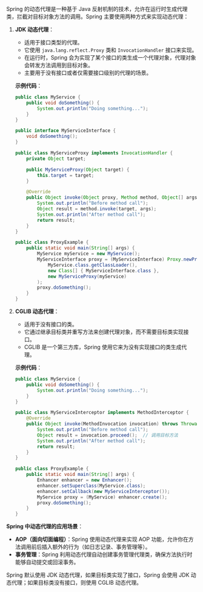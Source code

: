 Spring 的动态代理是一种基于 Java 反射机制的技术，允许在运行时生成代理类，拦截对目标对象方法的调用。Spring 主要使用两种方式来实现动态代理：

1. **JDK 动态代理**：
    
    - 适用于接口类型的代理。
    - 它使用 `java.lang.reflect.Proxy` 类和 `InvocationHandler` 接口来实现。
    - 在运行时，Spring 会为实现了某个接口的类生成一个代理对象，代理对象会转发方法调用到目标对象。
    - 主要用于没有接口或者仅需要接口级别的代理的场景。
    
    **示例代码**：
    
    ```java
    public class MyService {
        public void doSomething() {
            System.out.println("Doing something...");
        }
    }
    
    public interface MyServiceInterface {
        void doSomething();
    }
    
    public class MyServiceProxy implements InvocationHandler {
        private Object target;
    
        public MyServiceProxy(Object target) {
            this.target = target;
        }
    
        @Override
        public Object invoke(Object proxy, Method method, Object[] args) throws Throwable {
            System.out.println("Before method call");
            Object result = method.invoke(target, args);
            System.out.println("After method call");
            return result;
        }
    }
    
    public class ProxyExample {
        public static void main(String[] args) {
            MyService myService = new MyService();
            MyServiceInterface proxy = (MyServiceInterface) Proxy.newProxyInstance(
                MyService.class.getClassLoader(),
                new Class[] { MyServiceInterface.class },
                new MyServiceProxy(myService)
            );
            proxy.doSomething();
        }
    }
    ```
    
2. **CGLIB 动态代理**：
    
    - 适用于没有接口的类。
    - 它通过继承目标类并重写方法来创建代理对象，而不需要目标类实现接口。
    - CGLIB 是一个第三方库，Spring 使用它来为没有实现接口的类生成代理。
    
    **示例代码**：
    
    ```java
    public class MyService {
        public void doSomething() {
            System.out.println("Doing something...");
        }
    }
    
    public class MyServiceInterceptor implements MethodInterceptor {
        @Override
        public Object invoke(MethodInvocation invocation) throws Throwable {
            System.out.println("Before method call");
            Object result = invocation.proceed();  // 调用目标方法
            System.out.println("After method call");
            return result;
        }
    }
    
    public class ProxyExample {
        public static void main(String[] args) {
            Enhancer enhancer = new Enhancer();
            enhancer.setSuperclass(MyService.class);
            enhancer.setCallback(new MyServiceInterceptor());
            MyService proxy = (MyService) enhancer.create();
            proxy.doSomething();
        }
    }
    ```
    

**Spring 中动态代理的应用场景**：

- **AOP（面向切面编程）**：Spring 使用动态代理来实现 AOP 功能，允许你在方法调用前后插入额外的行为（如日志记录、事务管理等）。
- **事务管理**：Spring 利用动态代理自动创建事务管理代理类，确保方法执行时能够自动提交或回滚事务。

Spring 默认使用 JDK 动态代理，如果目标类实现了接口，Spring 会使用 JDK 动态代理；如果目标类没有接口，则使用 CGLIB 动态代理。